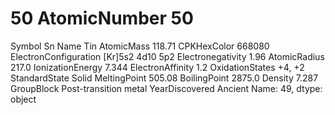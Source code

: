 # 50 AtomicNumber                                50
Symbol                                      Sn
Name                                       Tin
AtomicMass                              118.71
CPKHexColor                             668080
ElectronConfiguration         [Kr]5s2 4d10 5p2
Electronegativity                         1.96
AtomicRadius                             217.0
IonizationEnergy                         7.344
ElectronAffinity                           1.2
OxidationStates                         +4, +2
StandardState                            Solid
MeltingPoint                            505.08
BoilingPoint                            2875.0
Density                                  7.287
GroupBlock               Post-transition metal
YearDiscovered                         Ancient
Name: 49, dtype: object